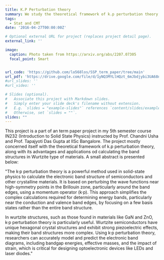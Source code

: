 ```yaml
---
title: K.P Perturbation theory
summary: We study the theoretical framework of k.p perturbation theory, and then utilise it to numerically show band structures for GaAs Wurtzite.
tags:
  - Stat and CMT
date: '2016-04-27T00:00:00Z'

# Optional external URL for project (replaces project detail page).
external_link: ''

image:
  caption: Photo taken from https://arxiv.org/abs/2207.07305
  focal_point: Smart


url_code: 'https://github.com/lo568los/SSP_term_paper/tree/main'
url_pdf: 'https://drive.google.com/file/d/1yNQ3MYLlHQzt_6mJbdjybi3UA68nqbDt/view?usp=share_link'
#url_slides: ''
#url_video: ''

# Slides (optional).
#   Associate this project with Markdown slides.
#   Simply enter your slide deck's filename without extension.
#   E.g. `slides = "example-slides"` references `content/slides/example-slides.md`.
#   Otherwise, set `slides = ""`.
slides: ""
---
```


This project is a part of an term paper project in my 5th semester course IN232 (Introduction to Solid State Physics) instructed by Prof. Chandni Usha and Prof. Tapajyoti Das Gupta at IISc Bangalore. The project mostly concerned itself with the theoretical framework of k.p perturbation theory, along with its advantages and applications od calculating the band structures in Wurtzite type of materials. A small abstract is presented below:

"The k·p perturbation theory is a powerful method used in solid-state physics to calculate the electronic band structure of semiconductors and other crystalline materials. It is based on perturbing the wave functions near high-symmetry points in the Brillouin zone, particularly around the band edges, using a momentum operator (k·p). This approach simplifies the complex calculations required for determining energy bands, particularly near the conduction and valence band edges, by focusing on a few basis states rather than the entire band structure.

In wurtzite structures, such as those found in materials like GaN and ZnO, k·p perturbation theory is particularly useful. Wurtzite semiconductors have unique hexagonal crystal structures and exhibit strong piezoelectric effects, making their band structures more complex. Using k·p perturbation theory, researchers can accurately model and predict the electronic band diagrams, including bandgap energies, effective masses, and the impact of strain, which is critical for designing optoelectronic devices like LEDs and laser diodes."



